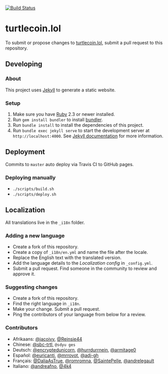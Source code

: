 [![Build Status](https://travis-ci.org/turtlecoin/turtlecoin.lol.svg?branch=master)](https://travis-ci.org/turtlecoin/turtlecoin.lol)

# turtlecoin.lol

To submit or propose changes to [turtlecoin.lol](https://turtlecoin.lol), submit a pull request to this repository.


## Developing

### About

This project uses [Jekyll](https://jekyllrb.com) to generate a static website.

### Setup

1. Make sure you have [Ruby](https://www.ruby-lang.org/en) 2.3 or newer installed.
2. Run `gem install bundler` to install [bundler](http://bundler.io).
3. Run `bundle install` to install the dependencies of this project.
4. Run `bundle exec jekyll serve` to start the development server at `http://localhost:4000`. See [Jekyll documentation](https://jekyllrb.com/docs/home/) for more information.


## Deployment

Commits to `master` auto deploy via Travis CI to GitHub pages.

### Deploying manually

* `./scripts/build.sh`
* `./scripts/deploy.sh` 


## Localization

All translations live in the `_i18n` folder.

### Adding a new language

* Create a fork of this repository.
* Create a copy of `_i18n/en.yml` and name the file after the locale.
* Replace the English text with the translated version.
* Add the language details to the _Localization config_ in `_config.yml`.
* Submit a pull request. Find someone in the community to review and approve it.

### Suggesting changes

* Create a fork of this repository.
* Find the right language in `_i18n`.
* Make your change. Submit a pull request.
* Ping the contributors of your language from below for a review.

### Contributors

* Afrikaans: [@jacojvv](https://github.com/jacojvv), [@Reinsie44](https://github.com/Reinsie44)
* Chinese: [@sbc-trtl](https://github.com/sbc-trtl), `@sdyu ges`
* Deutsch: [@encryptedunicorn](https://github.com/encryptedunicorn), [@hurrdurrnein](https://github.com/hurrdurrnein), [@armitage0](https://github.com/armitage0)
* Español: [@euricanti](https://github.com/euricanti), [@mrrovot](https://github.com/mrrovot), [@adj-gh](https://github.com/adj-gh)
* Français: [@DaliaAsTrue](https://github.com/DaliaAsTrue), [@romromna](https://github.com/romromna), [@SaintePelle](https://github.com/SaintePelle), [@andrelegault](https://github.com/andrelegault)
* Italiano: [@andreafno](https://github.com/andreafno), [@4k4](https://github.com/4k4)
